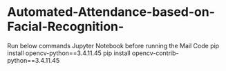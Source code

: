 # Automated-Attendance-based-on-Facial-Recognition-

Run below commands Jupyter Notebook before running the Mail Code
pip install opencv-python==3.4.11.45
pip install opencv-contrib-python==3.4.11.45
